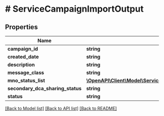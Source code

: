 # # ServiceCampaignImportOutput

## Properties

Name | Type | Description | Notes
------------ | ------------- | ------------- | -------------
**campaign_id** | **string** |  | [optional]
**created_date** | **string** |  | [optional]
**description** | **string** |  | [optional]
**message_class** | **string** |  | [optional]
**mno_status_list** | [**\OpenAPI\Client\Model\ServiceCampaignImportOutputMnoStatusListInner[]**](ServiceCampaignImportOutputMnoStatusListInner.md) |  | [optional]
**secondary_dca_sharing_status** | **string** |  | [optional]
**status** | **string** |  | [optional]

[[Back to Model list]](../../README.md#models) [[Back to API list]](../../README.md#endpoints) [[Back to README]](../../README.md)
